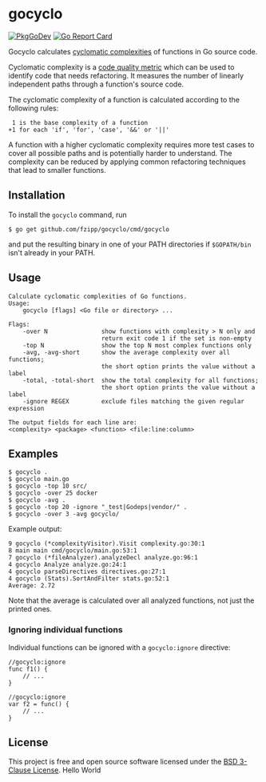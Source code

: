 # gocyclo

[![PkgGoDev](https://pkg.go.dev/badge/github.com/fzipp/gocyclo)](https://pkg.go.dev/github.com/fzipp/gocyclo)
[![Go Report Card](https://goreportcard.com/badge/github.com/fzipp/gocyclo)](https://goreportcard.com/report/github.com/fzipp/gocyclo)

Gocyclo calculates
[cyclomatic complexities](https://en.wikipedia.org/wiki/Cyclomatic_complexity)
of functions in Go source code.

Cyclomatic complexity is a
[code quality metric](https://en.wikipedia.org/wiki/Software_metric)
which can be used to identify code that needs refactoring.
It measures the number of linearly independent paths through a function's
source code.

The cyclomatic complexity of a function is calculated according to the
following rules:

```
 1 is the base complexity of a function
+1 for each 'if', 'for', 'case', '&&' or '||'
```

A function with a higher cyclomatic complexity requires more test cases to
cover all possible paths and is potentially harder to understand. The
complexity can be reduced by applying common refactoring techniques that lead
to smaller functions.

## Installation

To install the `gocyclo` command, run

```
$ go get github.com/fzipp/gocyclo/cmd/gocyclo
```

and put the resulting binary in one of your PATH directories if
`$GOPATH/bin` isn't already in your PATH.

## Usage

```
Calculate cyclomatic complexities of Go functions.
Usage:
    gocyclo [flags] <Go file or directory> ...

Flags:
    -over N               show functions with complexity > N only and
                          return exit code 1 if the set is non-empty
    -top N                show the top N most complex functions only
    -avg, -avg-short      show the average complexity over all functions;
                          the short option prints the value without a label
    -total, -total-short  show the total complexity for all functions;
                          the short option prints the value without a label
    -ignore REGEX         exclude files matching the given regular expression

The output fields for each line are:
<complexity> <package> <function> <file:line:column>
```

## Examples

```
$ gocyclo .
$ gocyclo main.go
$ gocyclo -top 10 src/
$ gocyclo -over 25 docker
$ gocyclo -avg .
$ gocyclo -top 20 -ignore "_test|Godeps|vendor/" .
$ gocyclo -over 3 -avg gocyclo/
```

Example output:

```
9 gocyclo (*complexityVisitor).Visit complexity.go:30:1
8 main main cmd/gocyclo/main.go:53:1
7 gocyclo (*fileAnalyzer).analyzeDecl analyze.go:96:1
4 gocyclo Analyze analyze.go:24:1
4 gocyclo parseDirectives directives.go:27:1
4 gocyclo (Stats).SortAndFilter stats.go:52:1
Average: 2.72
```

Note that the average is calculated over all analyzed functions,
not just the printed ones.

### Ignoring individual functions

Individual functions can be ignored with a `gocyclo:ignore` directive:

```
//gocyclo:ignore
func f1() {
	// ...
}
    
//gocyclo:ignore
var f2 = func() {
	// ...
}
```

## License

This project is free and open source software licensed under the
[BSD 3-Clause License](LICENSE).
Hello World
